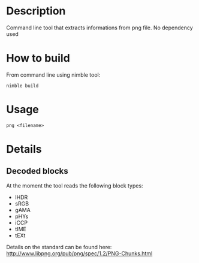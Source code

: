 # Description
Command line tool that extracts informations from png file. No dependency used

# How to build
From command line using nimble tool:
```shell
nimble build
```

# Usage

```shell
png <filename>
```

# Details
## Decoded blocks
At the moment the tool reads the following block types:

- IHDR
- sRGB
- gAMA
- pHYs
- iCCP
- tIME
- tEXt

Details on the standard can be found here: http://www.libpng.org/pub/png/spec/1.2/PNG-Chunks.html
